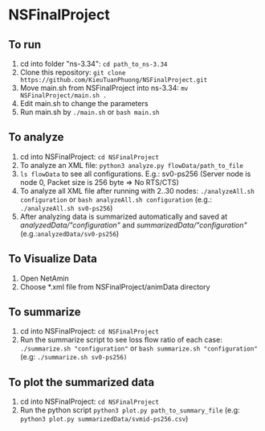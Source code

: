 # NSFinalProject

## To run
1. cd into folder "ns-3.34": ```cd path_to_ns-3.34```
2. Clone this repository: ```git clone https://github.com/KieuTuanPhuong/NSFinalProject.git```
3. Move main.sh from NSFinalProject into ns-3.34: ```mv NSFinalProject/main.sh .```
4. Edit main.sh to change the parameters
5. Run main.sh by ```./main.sh``` or ```bash main.sh```

## To analyze
1. cd into NSFinalProject: ```cd NSFinalProject```
2. To analyze an XML file: ```python3 analyze.py flowData/path_to_file```
3. ```ls flowData``` to see all configurations. E.g.: sv0-ps256 (Server node is node 0, Packet size is 256 byte => No RTS/CTS)
4. To analyze all XML file after running with 2..30 nodes: ```./analyzeAll.sh configuration``` or ```bash analyzeAll.sh configuration``` (e.g.: ```./analyzeAll.sh sv0-ps256```)
5. After analyzing data is summarized automatically and saved at *analyzedData/"configuration"* and *summarizedData/"configuration"* (e.g.:```analyzedData/sv0-ps256```)

## To Visualize Data
1. Open NetAmin
2. Choose *.xml file from NSFinalProject/animData directory

## To summarize
1. cd into NSFinalProject: ```cd NSFinalProject```
2. Run the summarize script to see loss flow ratio of each case: ```./summarize.sh "configuration"``` or ```bash summarize.sh "configuration"``` (e.g: ```./summarize.sh sv0-ps256)```

## To plot the summarized data
1. cd into NSFinalProject: ```cd NSFinalProject```
2. Run the python script ```python3 plot.py path_to_summary_file``` (e.g: ```python3 plot.py summarizedData/svmid-ps256.csv```)
